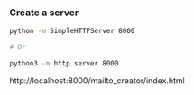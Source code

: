 ### Create a server
```sh
python -m SimpleHTTPServer 8000

# Or

python3 -m http.server 8000
```

http://localhost:8000/mailto_creator/index.html

